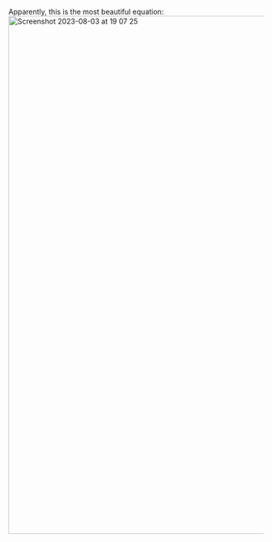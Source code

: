 Apparently, this is the most beautiful equation:
<img width="1023" alt="Screenshot 2023-08-03 at 19 07 25" src="https://github.com/wafaajaunnoo/unfinishedarticles/assets/95095359/60d35872-3861-42d9-938b-5d0097e84740">
